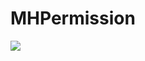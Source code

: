 # MHPermission


[![](https://jitpack.io/v/mohammad0261/MHPermission.svg)](https://jitpack.io/#mohammad0261/MHPermission)

